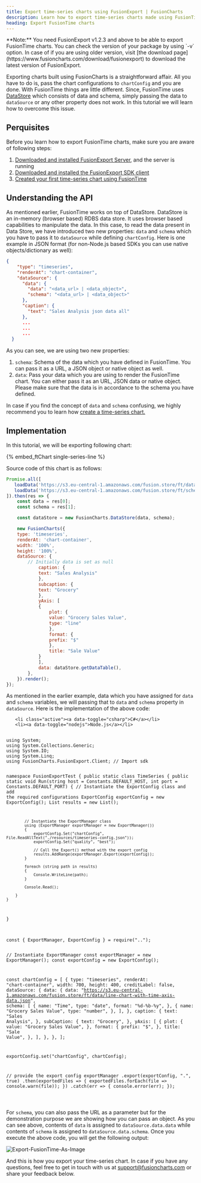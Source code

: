 ```yaml
---
title: Export time-series charts using FusionExport | FusionCharts
description: Learn how to export time-series charts made using FusionTime in FusionExport
heading: Export FusionTime charts
---
```


<p class="alert alert-info mb-1 mt-1">
**Note:** You need FusionExport v1.2.3 and above to be able to export FusionTime charts. You can check the version of your package by using `-v` option. In case of if you are using older version, visit [the download page](https://www.fusioncharts.com/download/fusionexport) to download the latest version of FusionExport.
</p>

Exporting charts built using FusionCharts is a straightforward affair. All you have to do is, pass the chart configurations to `chartConfig` and you are done. With FusionTime things are little different. Since, FusionTime uses [DataStore](https://www.fusioncharts.com/dev/fusiontime/fusiontime-data-engine/overview) which consists of data and schema, simply passing the data to `dataSource` or any other property does not work. In this tutorial we will learn how to overcome this issue.

## Perquisites

Before you learn how to export FusionTime charts, make sure you are aware of following steps:

1. [Downloaded and installed FusionExport Server](https://www.fusioncharts.com/dev/exporting-charts/using-fusionexport/installation/install-fusionexport-server), and the server is running
2. [Downloaded and installed the FusionExport SDK client](https://www.fusioncharts.com/dev/exporting-charts/using-fusionexport/installation/install-fusionexport-server-sdks)
3. [Created your first time-series chart using FusionTime](https://www.fusioncharts.com/dev/fusiontime/getting-started/create-your-first-chart-in-fusiontime)

## Understanding the API

As mentioned earlier, FusionTime works on top of DataStore. DataStore is an in-memory (browser based) RDBS data store. It uses browser based capabilities to manipulate the data. In this case, to read the data present in Data Store, we have introduced two new properties: `data` and `schema` which you have to pass it to `dataSource` while defining `chartConfig`. Here is one example in JSON format (for non-Node.js based SDKs you can use native objects/dictionary as well):

```json
{
    "type": "timeseries",
    "renderAt": "chart-container",
    "dataSource": {
      "data": {
        "data": "<data_url> | <data_object>",
        "schema": "<data_url> | <data_object>"
      },
      "caption": {
        "text": "Sales Analysis json data all"
      },
      ...
      ...
      ...
  }
```

As you can see, we are using two new properties:

1. `schema`: Schema of the data which you have defined in FusionTime. You can pass it as a URL, a JSON object or native object as well.
2. `data`: Pass your data which you are using to render the FusionTime chart. You can either pass it as an URL, JSON data or native object. Please make sure that the data is in accordance to the schema you have defined.

In case if you find the concept of `data` and `schema` confusing, we highly recommend you to learn how [create a time-series chart.](https://www.fusioncharts.com/dev/fusiontime/getting-started/create-your-first-chart-in-fusiontime)

## Implementation

In this tutorial, we will be exporting following chart:

{% embed_ftChart single-series-line %}

Source code of this chart is as follows:

```javascript
Promise.all([
   loadData('https://s3.eu-central-1.amazonaws.com/fusion.store/ft/data/line-chart-with-time-axis-data.json'),
   loadData('https://s3.eu-central-1.amazonaws.com/fusion.store/ft/schema/line-chart-with-time-axis-schema.json')
]).then(res => {
    const data = res[0];
    const schema = res[1];

    const dataStore = new FusionCharts.DataStore(data, schema);

    new FusionCharts({
    type: 'timeseries',
    renderAt: 'chart-container',
    width: '100%',
    height: '100%',
    dataSource: {
        // Initially data is set as null
            caption: {
            text: "Sales Analysis"
            },
            subcaption: {
            text: "Grocery"
            },
            yAxis: [
            {
                plot: {
                value: "Grocery Sales Value",
                type: "line"
                },
                format: {
                prefix: "$"
                },
                title: "Sale Value"
            }
            ],
            data: dataStore.getDataTable(),
        },
    }).render();
});
```

As mentioned in the earlier example, data which you have assigned for `data` and `schema` variables, we will passing that to `data` and `schema` property in `dataSource`. Here is the implementation of the above code:

<div class="code-wrapper">
<ul class="code-tabs extra-tabs">

    <li class="active"><a data-toggle="csharp">C#</a></li>
    <li><a data-toggle="nodejs">Node.js</a></li>

</ul>

<div class="tab-content">
<div class="tab csharp-tab active">
<pre><code class="language-csharp">
using System;
using System.Collections.Generic;
using System.IO;
using System.Linq;
using FusionCharts.FusionExport.Client; // Import sdk

namespace FusionExportTest
{
    public static class TimeSeries
    {
        public static void Run(string host = Constants.DEFAULT_HOST, int port = Constants.DEFAULT_PORT)
        {
            // Instantiate the ExportConfig class and add the required configurations
            ExportConfig exportConfig = new ExportConfig();
            List<string> results = new List<string>();

            // Instantiate the ExportManager class
            using (ExportManager exportManager = new ExportManager())
            {
                exportConfig.Set("chartConfig", File.ReadAllText("./resources/timeseries-config.json"));
                exportConfig.Set("quality", "best");

                // Call the Export() method with the export config
                results.AddRange(exportManager.Export(exportConfig));
            }

            foreach (string path in results)
            {
                Console.WriteLine(path);
            }

            Console.Read();

        }
    }
}
</code></pre>
</div>

<div class="tab nodejs-tab">
<pre><code class="language-javascript">
const { ExportManager, ExportConfig } = require("..");

// Instantiate ExportManager
const exportManager = new ExportManager();
const exportConfig = new ExportConfig();

const chartConfig = [
  {
    type: "timeseries",
    renderAt: "chart-container",
    width: 700,
    height: 400,
    creditLabel: false,
    dataSource: {
      data: {
        data: "https://s3.eu-central-1.amazonaws.com/fusion.store/ft/data/line-chart-with-time-axis-data.json",
        schema: [
          {
            name: "Time",
            type: "date",
            format: "%d-%b-%y",
          },
          {
            name: "Grocery Sales Value",
            type: "number",
          },
        ],
      },
      caption: {
        text: "Sales Analysis",
      },
      subCaption: {
        text: "Grocery",
      },
      yAxis: [
        {
          plot: {
            value: "Grocery Sales Value",
          },
          format: {
            prefix: "$",
          },
          title: "Sale Value",
        },
      ],
    },
  },
];

exportConfig.set("chartConfig", chartConfig);

// provide the export config
exportManager
  .export(exportConfig, ".", true)
  .then(exportedFiles => {
    exportedFiles.forEach(file => console.warn(file));
  })
  .catch(err => {
    console.error(err);
  });

</code></pre>
</div>

</div>
</div>

For `schema`, you can also pass the URL as a parameter but for the demonstration purpose we are showing how you can pass an object. As you can see above, contents of `data` is assigned to `dataSource.data.data` while contents of `schema` is assigned to `dataSource.data.schema`. Once you execute the above code, you will get the following output:

![Export-FusionTime-As-Image](/images/fusiontime-singlechart-export.png)

And this is how you export your time-series chart. In case if you have any questions, feel free to get in touch with us at [support@fusioncharts.com](mailto:support@fusioncharts.com) or share your feedback below.

